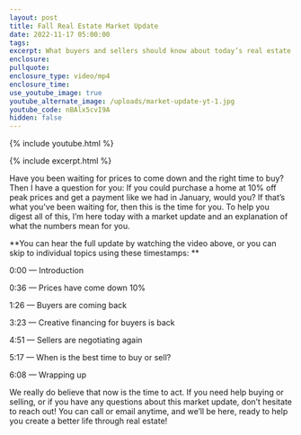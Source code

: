 ```yaml
---
layout: post
title: Fall Real Estate Market Update
date: 2022-11-17 05:00:00
tags:
excerpt: What buyers and sellers should know about today’s real estate market.
enclosure:
pullquote:
enclosure_type: video/mp4
enclosure_time:
use_youtube_image: true
youtube_alternate_image: /uploads/market-update-yt-1.jpg
youtube_code: nBAlx5cvI9A
hidden: false
---
```

{% include youtube.html %}

{% include excerpt.html %}

Have you been waiting for prices to come down and the right time to buy? Then I have a question for you: If you could purchase a home at 10% off peak prices and get a payment like we had in January, would you? If that’s what you've been waiting for, then this is the time for you. To help you digest all of this, I’m here today with a market update and an explanation of what the numbers mean for you.

**You can hear the full update by watching the video above, or you can skip to individual topics using these timestamps: **

0:00 — Introduction

0:36 — Prices have come down 10%

1:26 — Buyers are coming back

3:23 — Creative financing for buyers is back

4:51 — Sellers are negotiating again

5:17 — When is the best time to buy or sell?

6:08 — Wrapping up

We really do believe that now is the time to act. If you need help buying or selling, or if you have any questions about this market update, don’t hesitate to reach out\! You can call or email anytime, and we’ll be here, ready to help you create a better life through real estate\!